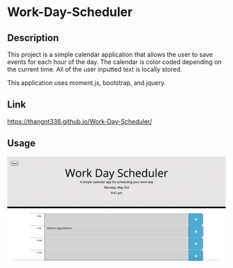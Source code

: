 # Work-Day-Scheduler

## Description

This project is a simple calendar application that allows the user to save events for each hour of the day. The calendar is color coded depending on the current time. All of the user inputted text is locally stored.

This application uses moment.js, bootstrap, and jquery.

## Link

https://thangnt336.github.io/Work-Day-Scheduler/

## Usage

![screenshot](assets/images/screen1.png)



